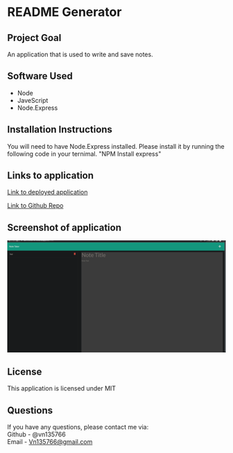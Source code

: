 # README Generator
## Project Goal
An application that is used to write and save notes. 

## Software Used
* Node
* JaveScript
* Node.Express

## Installation Instructions 
You will need to have Node.Express installed. Please install it by running the following code in your ternimal.
"NPM Install express"

## Links to application

[Link to deployed application](https://calm-fortress-30956.herokuapp.com/notes)

[Link to Github Repo](https://github.com/VN135766/11--Note--Taker)


## Screenshot of application
![Alt text](https://github.com/VN135766/11--Note--Taker/blob/main/Screenshot%20(51).png)

## License
This application is licensed under MIT


## Questions

If you have any questions, please contact me via:
<br>
Github - @vn135766
<br>
Email - Vn135766@gmail.com 
